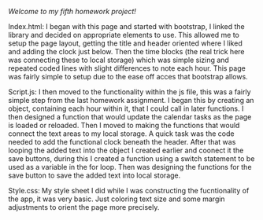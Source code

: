 *Welcome to my fifth homework project!*

Index.html:
I began with this page and started with bootstrap, I linked the library and decided on appropriate elements to use. This allowed me to setup the page layout, getting the title and header oriented where I liked and adding the clock just below. Then the time blocks (the real trick here was connecting these to local storage) which was simple sizing and repeated coded lines with slight differences to note each hour. This page was fairly simple to setup due to the ease off acces that bootstrap allows.

Script.js:
I then moved to the functionality within the js file, this was a fairly simple step from the last homework assignment. I began this by creating an object, containing each hour within it, that I could call in later functions. I then designed a function that would update the calendar tasks as the page is loaded or reloaded. Then I moved to making the functions that would connect the text areas to my local storage. A quick task was the code needed to add the functional clock beneath the header. After that was looping the added text into the object I created earlier and coonect it the save buttons, during this I created a function using a switch statement to be used as a variable in the for loop. Then was designing the functions for the save button to save the added text into local storage.

Style.css:
My style sheet I did while I was constructing the fucntionality of the app, it was very basic. Just coloring text size and some margin adjustments to orient the page more precisely.

